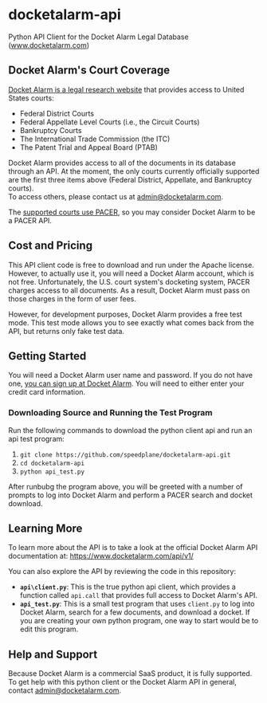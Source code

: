 docketalarm-api
===============

Python API Client for the Docket Alarm Legal Database (www.docketalarm.com)

## Docket Alarm's Court Coverage
[Docket Alarm is a legal research website](www.docketalarm.com) that provides
access to United States courts:

* Federal District Courts
* Federal Appellate Level Courts (i.e., the Circuit Courts)
* Bankruptcy Courts
* The International Trade Commission (the ITC)
* The Patent Trial and Appeal Board (PTAB)

Docket Alarm provides access to all of the documents in its database through an 
API. At the moment, the only courts currently officially supported are the 
first three items above (Federal District, Appellate, and Bankruptcy courts).  
To access others, please contact us at admin@docketalarm.com.

The [supported courts use PACER](https://www.docketalarm.com/blog/2014/6/2/The-New-Resource-for-All-Things-PACER/), 
so you may consider Docket Alarm to be a PACER API.

## Cost and Pricing
This API client code is free to download and run under the Apache license. 
However, to actually use it, you will need a Docket Alarm account, which is not
free.  Unfortunately, the U.S. court system's docketing system, PACER charges 
access to all documents.  As a result, Docket Alarm must pass on those charges 
in the form of user fees.

However, for development purposes, Docket Alarm provides a free test mode. This
test mode allows you to see exactly what comes back from the API, but returns
only fake test data.

## Getting Started
You will need a Docket Alarm user name and password. If you do not have one,
[you can sign up at Docket Alarm](https://www.docketalarm.com). You will need 
to either enter your credit card information.

### Downloading Source and Running the Test Program
Run the following commands to download the python client api and run an api 
test program:

1. `git clone https://github.com/speedplane/docketalarm-api.git`
2. `cd docketalarm-api`
3. `python api_test.py`

After runbubg the program above, you will be greeted with a number of prompts 
to log into Docket Alarm and perform a PACER search and docket download.

## Learning More
To learn more about the API is to take a look at the official Docket Alarm API 
 documentation at: https://www.docketalarm.com/api/v1/

You can also explore the API by reviewing the code in this repository:

* **`api\client.py`**: This is the true python api client, which provides a 
 function called `api.call` that provides full access to Docket Alarm's API.
* **`api_test.py`**: This is a small test program that uses `client.py` to log 
 into Docket Alarm, search for a few documents, and download a docket.  If you
 are creating your own python program, one way to start would be to edit this
 program.
 
## Help and Support
Because Docket Alarm is a commercial SaaS product, it is fully supported. To
get help with this python client or the Docket Alarm API in general, contact
admin@docketalarm.com. 